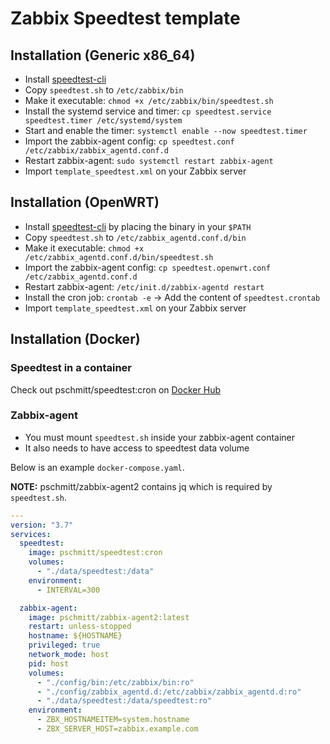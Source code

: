 # Zabbix Speedtest template

## Installation (Generic x86_64)

- Install [speedtest-cli](https://www.speedtest.net/apps/cli)
- Copy `speedtest.sh` to `/etc/zabbix/bin`
- Make it executable: `chmod +x /etc/zabbix/bin/speedtest.sh`
- Install the systemd service and timer: `cp speedtest.service speedtest.timer /etc/systemd/system`
- Start and enable the timer: `systemctl enable --now speedtest.timer`
- Import the zabbix-agent config: `cp speedtest.conf /etc/zabbix/zabbix_agentd.conf.d`
- Restart zabbix-agent: `sudo systemctl restart zabbix-agent`
- Import `template_speedtest.xml` on your Zabbix server

## Installation (OpenWRT)

- Install [speedtest-cli](https://www.speedtest.net/apps/cli) by placing the binary in your `$PATH`
- Copy `speedtest.sh` to `/etc/zabbix_agentd.conf.d/bin`
- Make it executable: `chmod +x /etc/zabbix_agentd.conf.d/bin/speedtest.sh`
- Import the zabbix-agent config: `cp speedtest.openwrt.conf /etc/zabbix_agentd.conf.d`
- Restart zabbix-agent: `/etc/init.d/zabbix-agentd restart`
- Install the cron job: `crontab -e` -> Add the content of `speedtest.crontab`
- Import `template_speedtest.xml` on your Zabbix server

## Installation (Docker)

###  Speedtest in a container

Check out pschmitt/speedtest:cron on [Docker Hub](https://hub.docker.com/repository/docker/pschmitt/speedtest/general)

### Zabbix-agent 

- You must mount `speedtest.sh` inside your zabbix-agent container
- It also needs to have access to speedtest data volume

Below is an example `docker-compose.yaml`.

**NOTE:** pschmitt/zabbix-agent2 contains jq which is required by `speedtest.sh`.

```yaml
---
version: "3.7"
services:
  speedtest:
    image: pschmitt/speedtest:cron
    volumes:
      - "./data/speedtest:/data"
    environment:
      - INTERVAL=300

  zabbix-agent:
    image: pschmitt/zabbix-agent2:latest
    restart: unless-stopped
    hostname: ${HOSTNAME}
    privileged: true
    network_mode: host
    pid: host
    volumes:
      - "./config/bin:/etc/zabbix/bin:ro"
      - "./config/zabbix_agentd.d:/etc/zabbix/zabbix_agentd.d:ro"
      - "./data/speedtest:/data/speedtest:ro"
    environment:
      - ZBX_HOSTNAMEITEM=system.hostname
      - ZBX_SERVER_HOST=zabbix.example.com
```
